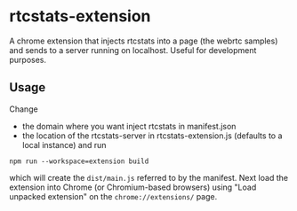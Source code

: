 # rtcstats-extension

A chrome extension that injects rtcstats into a page (the webrtc samples)
and sends to a server running on localhost. Useful for development purposes.

## Usage
Change
* the domain where you want inject rtcstats in manifest.json
* the location of the rtcstats-server in rtcstats-extension.js (defaults to a local instance)
and run
```
npm run --workspace=extension build
```
which will create the `dist/main.js` referred to by the manifest. Next load the extension into Chrome
(or Chromium-based browsers) using "Load unpacked extension" on the `chrome://extensions/` page.
